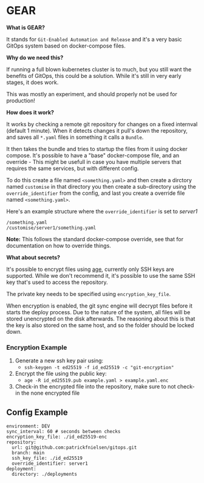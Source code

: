 # GEAR
**What is GEAR?**

It stands for `Git-Enabled Automation and Release` and it's a very basic GitOps system based on docker-compose files.

**Why do we need this?**

If running a full blown kubernetes cluster is to much, but you still want the benefits of GitOps, this could be a solution. While it's still in very early stages, it does work.

This was mostly an experiment, and should properly not be used for production!

**How does it work?**

It works by checking a remote git repository for changes on a fixed internval (default 1 minute). When it detects changes it pull's down the repository, and saves all `*.yaml` files in something it calls a `Bundle`.

It then takes the bundle and tries to startup the files from it using docker compose. It's possible to have a "base" docker-compose file, and an override - This might be usefull in case you have multiple servers that requires the same services, but with different config.

To do this create a file named `<something.yaml>` and then create a dirctory named `customise` in that directory you then create a sub-directory using the `override_identifier` from the config, and last you create a override file named `<something.yaml>`.

Here's an example structure where the `override_identifier` is set to *server1*
```
/something.yaml
/customise/server1/something.yaml
```
**Note:** This follows the standard docker-compose override, see that for documentation on how to override things.

**What about secrets?**

It's possible to encrypt files using [age](https://github.com/FiloSottile/age/tree/main), currently only SSH keys are supported.
While we don't recommend it, it's possible to use the same SSH key that's used to access the repository.

The private key needs to be specified using `encryption_key_file`.

When encryption is enabled, the git sync engine will decrypt files before it starts the deploy process. Due to the nature of the system, all files will be stored unencrypted on the disk afterwards. The reasoning about this is that the key is also stored on the same host, and so the folder should be locked down.

### Encryption Example
  1) Generate a new ssh key pair using:
     - `ssh-keygen -t ed25519 -f id_ed25519 -c "git-encryption"`
  2) Encrypt the file using the public key:
     - `age -R id_ed25519.pub example.yaml > example.yaml.enc`
  3) Check-in the encrypted file into the repository, make sure to not check-in the none encrypted file

## Config Example
```
environment: DEV
sync_interval: 60 # seconds between checks
encryption_key_file: ./id_ed25519-enc
repository:
  url: git@github.com:patrickfnielsen/gitops.git
  branch: main
  ssh_key_file: ./id_ed25519
  override_identifier: server1
deployment:
  directory: ./deployments
```
